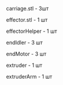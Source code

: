 carriage.stl    - 3шт

effector.stl    - 1 шт

effectorHelper  - 1 шт

endIdler        - 3 шт

endMotor        - 3 шт

extruder        - 1 шт

extruderArm     - 1 шт
